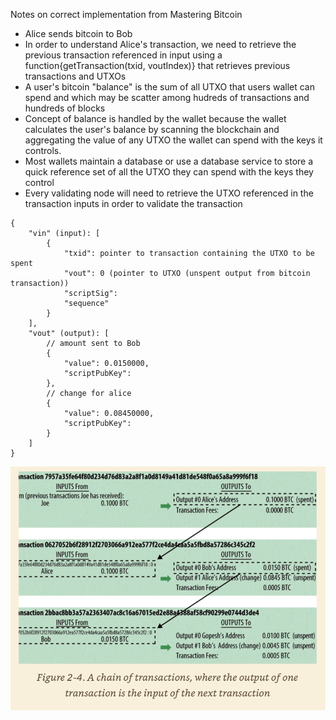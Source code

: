 Notes on correct implementation from Mastering Bitcoin
- Alice sends bitcoin to Bob
- In order to understand Alice's transaction, we need to retrieve the previous transaction referenced in input using a function{getTransaction(txid, voutIndex)} that retrieves previous transactions and UTXOs
- A user's bitcoin "balance" is the sum of all UTXO that users wallet can spend and which may be scatter among hudreds of transactions and hundreds of blocks
- Concept of balance is handled by the wallet because the wallet calculates the user's balance by scanning the blockchain and aggregating the value of any UTXO the wallet can spend with the keys it controls.
- Most wallets maintain a database or use a database service to store a quick reference set of all the UTXO they can spend with the keys they control
- Every validating node will need to retrieve the UTXO referenced in the transaction inputs in order to validate the transaction

```
{
    "vin" (input): [
        {
            "txid": pointer to transaction containing the UTXO to be spent
            "vout": 0 (pointer to UTXO (unspent output from bitcoin transaction))
            "scriptSig":
            "sequence"
        }
    ],
    "vout" (output): [
        // amount sent to Bob
        {
            "value": 0.0150000,
            "scriptPubKey":
        },
        // change for alice
        {
            "value": 0.08450000,
            "scriptPubKey":
        }
    ]
}
```

![alt text](./transaction-alice-bob.png)
